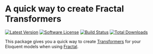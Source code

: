 # A quick way to create Fractal Transformers

[![Latest Version](https://img.shields.io/github/release/metricloop/laravel-fractal-transformer-maker.svg?style=flat-square)](https://github.com/metricloop/laravel-fractal-transformer-maker/releases)
[![Software License](https://img.shields.io/badge/license-MIT-brightgreen.svg?style=flat-square)](LICENSE.md)
[![Build Status](https://img.shields.io/travis/metricloop/laravel-fractal-transformer-maker/master.svg?style=flat-square)](https://travis-ci.org/metricloop/laravel-fractal-transformer-maker)
[![Total Downloads](https://img.shields.io/packagist/dt/metricloop/laravel-fractal-transformer-maker.svg?style=flat-square)](https://packagist.org/packages/metricloop/laravel-fractal-transformer-maker)

This package gives you a quick way to create [Transformers](http://fractal.thephpleague.com/transformers/) for your Eloquent models when using [Fractal](http://fractal.thephpleague.com/).